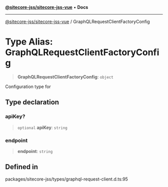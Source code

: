 [**@sitecore-jss/sitecore-jss-vue**](../README.md) • **Docs**

***

[@sitecore-jss/sitecore-jss-vue](../README.md) / GraphQLRequestClientFactoryConfig

# Type Alias: GraphQLRequestClientFactoryConfig

> **GraphQLRequestClientFactoryConfig**: `object`

Configuration type for

## Type declaration

### apiKey?

> `optional` **apiKey**: `string`

### endpoint

> **endpoint**: `string`

## Defined in

packages/sitecore-jss/types/graphql-request-client.d.ts:95

